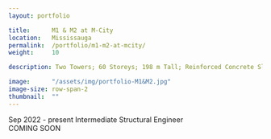 ```yaml
---
layout: portfolio

title:      M1 & M2 at M-City
location:   Mississauga
permalink:  /portfolio/m1-m2-at-mcity/
weight:     10

description: Two Towers; 60 Storeys; 198 m Tall; Reinforced Concrete Slabs and Walls

image:      "/assets/img/portfolio-M1&M2.jpg"
image-size: row-span-2
thumbnail:  ""
---
```


<div id="content" class="grow">
    <span class="font-body font-bold text-grey-40 block">Sep 2022 - present</span>
    <span class="font-header font-bold text-xl text-primary uppercase block pt-2">Intermediate Structural Engineer</span>
    <div class="pt-2">
        <span class="font-body text-black block">COMING SOON</span>
    </div>
</div>
